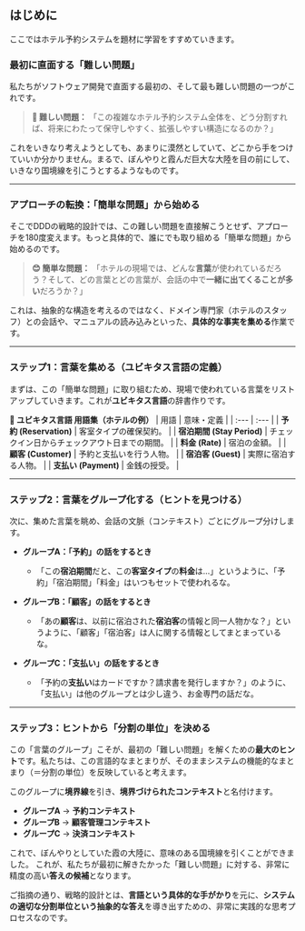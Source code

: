 ## はじめに

ここではホテル予約システムを題材に学習をすすめていきます。

### 最初に直面する「難しい問題」

私たちがソフトウェア開発で直面する最初の、そして最も難しい問題の一つがこれです。

> **🤔 難しい問題：**
> 「この複雑なホテル予約システム全体を、どう分割すれば、将来にわたって保守しやすく、拡張しやすい構造になるのか？」

これをいきなり考えようとしても、あまりに漠然としていて、どこから手をつけていいか分かりません。まるで、ぼんやりと霞んだ巨大な大陸を目の前にして、いきなり国境線を引こうとするようなものです。


---
### アプローチの転換：「簡単な問題」から始める

そこでDDDの戦略的設計では、この難しい問題を直接解こうとせず、アプローチを180度変えます。もっと具体的で、誰にでも取り組める「簡単な問題」から始めるのです。

> **😊 簡単な問題：**
> 「ホテルの現場では、どんな**言葉**が使われているだろう？そして、どの言葉とどの言葉が、会話の中で**一緒に出てくることが多い**だろうか？」

これは、抽象的な構造を考えるのではなく、ドメイン専門家（ホテルのスタッフ）との会話や、マニュアルの読み込みといった、**具体的な事実を集める**作業です。

---
### ステップ1：言葉を集める（ユビキタス言語の定義）

まずは、この「簡単な問題」に取り組むため、現場で使われている言葉をリストアップしていきます。これが**ユビキタス言語**の辞書作りです。

**📝 ユビキタス言語 用語集（ホテルの例）**
| 用語 | 意味・定義 |
| :--- | :--- |
| **予約 (Reservation)** | 客室タイプの確保契約。 |
| **宿泊期間 (Stay Period)** | チェックイン日からチェックアウト日までの期間。 |
| **料金 (Rate)** | 宿泊の金額。 |
| **顧客 (Customer)** | 予約と支払いを行う人物。 |
| **宿泊客 (Guest)** | 実際に宿泊する人物。 |
| **支払い (Payment)** | 金銭の授受。 |

---
### ステップ2：言葉をグループ化する（ヒントを見つける）

次に、集めた言葉を眺め、会話の文脈（コンテキスト）ごとにグループ分けします。

* **グループA：「予約」の話をするとき**
    * 「この**宿泊期間**だと、この**客室タイプ**の**料金**は…」というように、「予約」「宿泊期間」「料金」はいつもセットで使われるな。

* **グループB：「顧客」の話をするとき**
    * 「あの**顧客**は、以前に宿泊された**宿泊客**の情報と同一人物かな？」というように、「顧客」「宿泊客」は人に関する情報としてまとまっているな。

* **グループC：「支払い」の話をするとき**
    * 「予約の**支払い**はカードですか？請求書を発行しますか？」のように、「支払い」は他のグループとは少し違う、お金専門の話だな。



---
### ステップ3：ヒントから「分割の単位」を決める

この「言葉のグループ」こそが、最初の「難しい問題」を解くための**最大のヒント**です。私たちは、この言語的なまとまりが、そのままシステムの機能的なまとまり（＝分割の単位）を反映していると考えます。

このグループに**境界線**を引き、**境界づけられたコンテキスト**と名付けます。

* **グループA** → **予約コンテキスト**
* **グループB** → **顧客管理コンテキスト**
* **グループC** → **決済コンテキスト**



これで、ぼんやりとしていた霞の大陸に、意味のある国境線を引くことができました。
これが、私たちが最初に解きたかった「難しい問題」に対する、非常に精度の高い**答えの候補**となります。

ご指摘の通り、戦略的設計とは、**言語という具体的な手がかり**を元に、**システムの適切な分割単位という抽象的な答え**を導き出すための、非常に実践的な思考プロセスなのです。